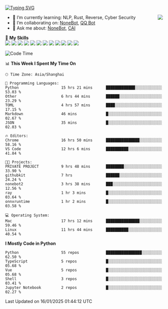 [![Typing SVG](https://readme-typing-svg.herokuapp.com?size=25&duration=2500&color=8C43EA&vCenter=true&width=200&height=40&lines=Hi+there+%F0%9F%91%8B%F0%9F%8F%BB;I'm+yanyongyu)](https://git.io/typing-svg)

<a href="#">
  <img align="right" src="https://github-readme-stats.vercel.app/api?username=yanyongyu&count_private=true&show_icons=true&bg_color=15,f2f7fd,E0EAFC" />
</a>

- 🌱 I’m currently learning: NLP, Rust, Reverse, Cyber Security
- 👯 I’m collaborating on: [NoneBot](https://github.com/nonebot), [QQ Bot](https://github.com/Mrs4s/go-cqhttp)
- 💬 Ask me about: [NoneBot](https://github.com/nonebot), [CAI](https://github.com/cscs181/CAI)

🌟 **My Skills**  
![](https://img.shields.io/badge/-Python-3e74a2?style=flat-square&logo=Python&logoColor=fff)
![](https://img.shields.io/badge/-TypeScript-3178C6?style=flat-square&logo=TypeScript&logoColor=fff)
![](https://img.shields.io/badge/-Vue-4fc08d?style=flat-square&logo=Vue.js&logoColor=fff)
![](https://img.shields.io/badge/-React-2d98ce?style=flat-square&logo=React&logoColor=fff)
![](https://img.shields.io/badge/-FastAPI-009688?style=flat-square&logo=FastAPI&logoColor=fff)
![](https://img.shields.io/badge/-Linux-000000?style=flat-square&logo=Linux&logoColor=fff)
![](https://img.shields.io/badge/-Docker-2496ED?style=flat-square&logo=Docker&logoColor=fff)
![](https://img.shields.io/badge/-Kubernetes-326CE5?style=flat-square&logo=Kubernetes&logoColor=fff)
![](https://img.shields.io/badge/-GitHub%20Actions-2088FF?style=flat-square&logo=GitHubActions&logoColor=fff)
![](https://img.shields.io/badge/-PostgreSQL-4169E1?style=flat-square&logo=PostgreSQL&logoColor=fff)
![](https://img.shields.io/badge/-Redis-DC382D?style=flat-square&logo=Redis&logoColor=fff)
![](https://img.shields.io/badge/-MongoDB-47A248?style=flat-square&logo=MongoDB&logoColor=fff)

<!--START_SECTION:waka-->
![Code Time](http://img.shields.io/badge/Code%20Time-7%2C100%20hrs%2034%20mins-blue)

📊 **This Week I Spent My Time On** 

```text
🕑︎ Time Zone: Asia/Shanghai

💬 Programming Languages: 
Python                   15 hrs 21 mins      █████████████░░░░░░░░░░░░   53.03 % 
Other                    6 hrs 44 mins       ██████░░░░░░░░░░░░░░░░░░░   23.29 % 
TOML                     4 hrs 57 mins       ████░░░░░░░░░░░░░░░░░░░░░   17.15 % 
Markdown                 46 mins             █░░░░░░░░░░░░░░░░░░░░░░░░   02.67 % 
JSON                     35 mins             █░░░░░░░░░░░░░░░░░░░░░░░░   02.03 % 

🔥 Editors: 
Chrome                   16 hrs 50 mins      ███████████████░░░░░░░░░░   58.16 % 
VS Code                  12 hrs 6 mins       ██████████░░░░░░░░░░░░░░░   41.84 % 

🐱‍💻 Projects: 
PRIVATE PROJECT          9 hrs 48 mins       ████████░░░░░░░░░░░░░░░░░   33.90 % 
githubkit                7 hrs               ██████░░░░░░░░░░░░░░░░░░░   24.24 % 
nonebot2                 3 hrs 38 mins       ███░░░░░░░░░░░░░░░░░░░░░░   12.56 % 
ray                      1 hr 3 mins         █░░░░░░░░░░░░░░░░░░░░░░░░   03.64 % 
onnxruntime              1 hr 2 mins         █░░░░░░░░░░░░░░░░░░░░░░░░   03.58 % 

💻 Operating System: 
Mac                      17 hrs 12 mins      ███████████████░░░░░░░░░░   59.46 % 
Linux                    11 hrs 44 mins      ██████████░░░░░░░░░░░░░░░   40.54 % 
```

**I Mostly Code in Python** 

```text
Python                   55 repos            ████████████████░░░░░░░░░   62.50 % 
TypeScript               5 repos             █░░░░░░░░░░░░░░░░░░░░░░░░   05.68 % 
Vue                      5 repos             █░░░░░░░░░░░░░░░░░░░░░░░░   05.68 % 
Shell                    3 repos             █░░░░░░░░░░░░░░░░░░░░░░░░   03.41 % 
Jupyter Notebook         2 repos             █░░░░░░░░░░░░░░░░░░░░░░░░   02.27 % 
```




 Last Updated on 16/01/2025 01:44:12 UTC
<!--END_SECTION:waka-->
